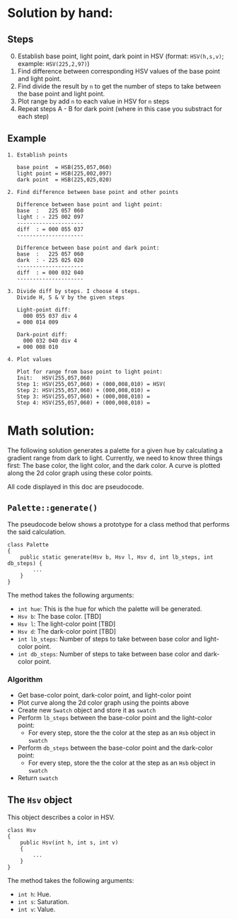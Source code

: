 # Solution by hand:

## Steps

0. Establish base point, light point, dark point in HSV (format: `HSV(h,s,v)`; example: `HSV(225,2,97)`)
0. Find difference between corresponding HSV values of the base point and light point.
0. Find divide the result by `n` to get the number of steps to take between the base point and light point.
0. Plot range by add `n` to each value in HSV for `n` steps
0. Repeat steps A - B for dark point (where in this case you substract for each step)


## Example

    1. Establish points
    
       base point  = HSB(255,057,060)
       light point = HSB(225,002,097)
       dark point  = HSB(225,025,020)
       
    2. Find difference between base point and other points
    
       Difference between base point and light point:
       base  :   225 057 060
       light : - 225 002 097
       ---------------------
       diff  : = 000 055 037
       ---------------------
       
       Difference between base point and dark point:
       base  :   225 057 060
       dark  : - 225 025 020
       ---------------------
       diff  : = 000 032 040
       ---------------------
       
    3. Divide diff by steps. I choose 4 steps.
       Divide H, S & V by the given steps
    
       Light-point diff:
         000 055 037 div 4
       = 000 014 009
    
       Dark-point diff:
         000 032 040 div 4
       = 000 008 010
       
    4. Plot values
    
       Plot for range from base point to light point:
       Init:   HSV(255,057,060)
       Step 1: HSV(255,057,060) + (000,008,010) = HSV(
       Step 2: HSV(255,057,060) + (000,008,010) =
       Step 3: HSV(255,057,060) + (000,008,010) =
       Step 4: HSV(255,057,060) + (000,008,010) =
    

# Math solution:

The following solution generates a palette for a given hue by calculating a gradient range from dark to light. Currently, we need to know three things first: The base color, the light color, and the dark color. A curve is plotted along the 2d color graph using these color points.

All code displayed in this doc are pseudocode.


## `Palette::generate()`

The pseudocode below shows a prototype for a class method that performs the said calculation.

    class Palette
    {
        public static generate(Hsv b, Hsv l, Hsv d, int lb_steps, int db_steps) {
            ...
        }
    }
    
The method takes the following arguments:

- `int hue`: This is the hue for which the palette will be generated.
- `Hsv b`: The base color. [TBD]
- `Hsv l`: The light-color point [TBD]
- `Hsv d`: The dark-color point [TBD]
- `int lb_steps`: Number of steps to take between base color and light-color point.
- `int db_steps`: Number of steps to take between base color and dark-color point.


### Algorithm

- Get base-color point, dark-color point, and light-color point
- Plot curve along the 2d color graph using the points above
- Create new `Swatch` object and store it as `swatch`
- Perform `lb_steps` between the base-color point and the light-color point:
  - For every step, store the the color at the step as an `Hsb` object in `swatch`
- Perform `db_steps` between the base-color point and the dark-color point:
  - For every step, store the the color at the step as an `Hsb` object in `swatch`
- Return `swatch`


## The `Hsv` object

This object describes a color in HSV.

    class Hsv
    {
        public Hsv(int h, int s, int v)
        {
            ...
        }
    }
    
The method takes the following arguments:

- `int h`: Hue.
- `int s`: Saturation.
- `int v`: Value.
